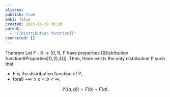 ```yaml
---
aliases: 
publish: true
anki: false
created: 2023-10-29 20:30
parent:
  - "[[Distribution function]]"
connected: []
---
```

Theorem 
Let $F:\mathbb{R}\to[0,1]$, F have properties [[Distribution function#Properties|1),2),3)]].
Then, there exists the only distribution P such that
- F is the distribution function of P,
- forall $-\infty\leq a<b<\infty$,

$$
\mathbb{P}((a,b])=F(b)-F(a).
$$















